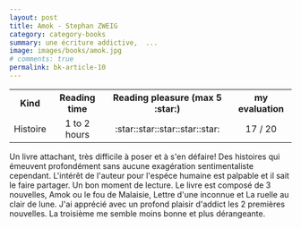 ```yaml
---
layout: post
title: Amok - Stephan ZWEIG
category: category-books
summary: une écriture addictive,  ... 
image: images/books/amok.jpg
# comments: true
permalink: bk-article-10
---
```


<link rel="stylesheet" href="/assets/css/my-styles.css">

<table style='width:100%'>
<tr><th>Kind</th><th>Reading time</th><th>Reading pleasure (max 5 :star:)</th><th>my evaluation</th></tr>
<tr><td style='text-align:center'>Histoire</td><td style='text-align:center'>1 to 2 hours</td><td style='text-align:center'>:star::star::star::star::star:</td><td style='text-align:center'>17 / 20</td></tr>
</table>

Un livre attachant, très difficile à poser et à s'en défaire! Des histoires qui émeuvent profondément sans aucune exagération sentimentaliste cependant. L'intérêt de l'auteur pour l'espéce humaine est palpable et il sait le faire partager. Un bon moment de lecture. Le livre est composé de 3 nouvelles, Amok ou le fou de Malaisie, Lettre d'une inconnue et La ruelle au clair de lune. J'ai apprécié avec un profond plaisir d'addict les 2 premières nouvelles. La troisième me semble moins bonne et plus dérangeante.  



